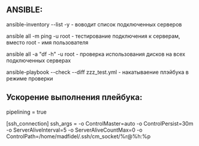 ## ANSIBLE:
 
ansible-inventory --list -y - воводит список подключенных серверов

ansible all -m ping -u root - тестирование подключения к серверам, вместо root - имя пользователя

ansible all -a "df -h" -u root - проверка использования дисков на всех подключенных серверах

ansible-playbook --check --diff zzz_test.yml - накатываение плэйбука в режиме проверки 

## Ускорение выполнения плейбука:

pipelining = true

[ssh_connection]
ssh_args = -o ControlMaster=auto -o ControlPersist=30m -o ServerAliveInterval=5 -o ServerAliveCountMax=0 -o ControlPath=/home/madfidel/.ssh/cm_socket/%r@%h:%p
